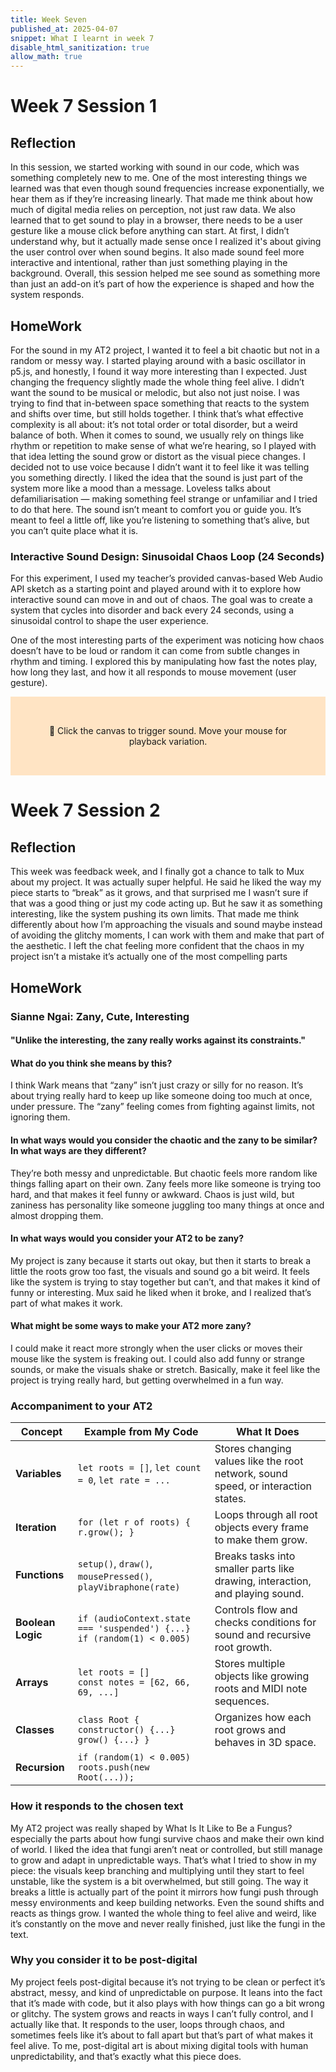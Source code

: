 ```yaml
---
title: Week Seven
published_at: 2025-04-07
snippet: What I learnt in week 7
disable_html_sanitization: true
allow_math: true
---
```


# Week 7 Session 1

## Reflection

In this session, we started working with sound in our code, which was something completely new to me. One of the most interesting things we learned was that even though sound frequencies increase exponentially, we hear them as if they’re increasing linearly. That made me think about how much of digital media relies on perception, not just raw data. We also learned that to get sound to play in a browser, there needs to be a user gesture like a mouse click before anything can start. At first, I didn’t understand why, but it actually made sense once I realized it's about giving the user control over when sound begins. It also made sound feel more interactive and intentional, rather than just something playing in the background. Overall, this session helped me see sound as something more than just an add-on it’s part of how the experience is shaped and how the system responds.

## HomeWork

For the sound in my AT2 project, I wanted it to feel a bit chaotic but not in a random or messy way. I started playing around with a basic oscillator in p5.js, and honestly, I found it way more interesting than I expected. Just changing the frequency slightly made the whole thing feel alive. I didn’t want the sound to be musical or melodic, but also not just noise. I was trying to find that in-between space something that reacts to the system and shifts over time, but still holds together. I think that’s what effective complexity is all about: it’s not total order or total disorder, but a weird balance of both. When it comes to sound, we usually rely on things like rhythm or repetition to make sense of what we’re hearing, so I played with that idea letting the sound grow or distort as the visual piece changes. I decided not to use voice because I didn’t want it to feel like it was telling you something directly. I liked the idea that the sound is just part of the system more like a mood than a message. Loveless talks about defamiliarisation — making something feel strange or unfamiliar and I tried to do that here. The sound isn’t meant to comfort you or guide you. It’s meant to feel a little off, like you’re listening to something that’s alive, but you can’t quite place what it is.

### Interactive Sound Design: Sinusoidal Chaos Loop (24 Seconds)

For this experiment, I used my teacher’s provided canvas-based Web Audio API sketch as a starting point and played around with it to explore how interactive sound can move in and out of chaos. The goal was to create a system that cycles into disorder and back every 24 seconds, using a sinusoidal control to shape the user experience.

One of the most interesting parts of the experiment was noticing how chaos doesn’t have to be loud or random it can come from subtle changes in rhythm and timing. I explored this by manipulating how fast the notes play, how long they last, and how it all responds to mouse movement (user gesture).

<div style="padding: 2rem; background: #ffe4c4; text-align: center;">
  <p>🎵 Click the canvas to trigger sound. Move your mouse for playback variation.</p>
  <canvas id="vibraphone_canvas" width="400" height="200" style="background: #ff7f50; cursor: pointer;"></canvas>
</div>

<script>
const canvas = document.getElementById('vibraphone_canvas');
const audioCtx = new (window.AudioContext || window.webkitAudioContext)();
let vibraphoneBuffer = null;
let startTime = Date.now();

// Load .wav file
fetch('vibraphone_note.mp3')
  .then(res => res.arrayBuffer())
  .then(data => audioCtx.decodeAudioData(data))
  .then(buffer => {
    vibraphoneBuffer = buffer;
    console.log("✅ Audio loaded!");
  })
  .catch(err => {
    console.error("❌ Error loading audio:", err);
  });

// On canvas click
canvas.onclick = (e) => {
  if (audioCtx.state === 'suspended') {
    audioCtx.resume();
    return;
  }

  if (!vibraphoneBuffer) {
    alert("Audio is still loading...");
    return;
  }

  const x = e.offsetX / canvas.width;

  // 24-second sinusoidal chaos modulation
  let t = (Date.now() - startTime) / 1000;
  let sineMod = Math.sin((2 * Math.PI * t) / 24);
  let chaosFactor = 0.5 + 1.5 * (0.5 + sineMod / 2);
  let rate = (2 ** x) * chaosFactor;

  playVibraphone(rate);
};

function playVibraphone(rate) {
  const source = audioCtx.createBufferSource();
  source.buffer = vibraphoneBuffer;
  source.playbackRate.value = rate;
  source.connect(audioCtx.destination);
  source.start();
}
</script>

# Week 7 Session 2

## Reflection

This week was feedback week, and I finally got a chance to talk to Mux about my project. It was actually super helpful. He said he liked the way my piece starts to “break” as it grows, and that surprised me I wasn’t sure if that was a good thing or just my code acting up. But he saw it as something interesting, like the system pushing its own limits. That made me think differently about how I’m approaching the visuals and sound maybe instead of avoiding the glitchy moments, I can work with them and make that part of the aesthetic. I left the chat feeling more confident that the chaos in my project isn’t a mistake it’s actually one of the most compelling parts

## HomeWork

### Sianne Ngai: Zany, Cute, Interesting

#### "Unlike the interesting, the zany really works against its constraints."

#### What do you think she means by this?

I think Wark means that “zany” isn’t just crazy or silly for no reason. It’s about trying really hard to keep up like someone doing too much at once, under pressure. The “zany” feeling comes from fighting against limits, not ignoring them.

#### In what ways would you consider the chaotic and the zany to be similar? In what ways are they different?

They’re both messy and unpredictable. But chaotic feels more random like things falling apart on their own. Zany feels more like someone is trying too hard, and that makes it feel funny or awkward. Chaos is just wild, but zaniness has personality like someone juggling too many things at once and almost dropping them.

#### In what ways would you consider your AT2 to be zany?

My project is zany because it starts out okay, but then it starts to break a little the roots grow too fast, the visuals and sound go a bit weird. It feels like the system is trying to stay together but can’t, and that makes it kind of funny or interesting. Mux said he liked when it broke, and I realized that’s part of what makes it work.

#### What might be some ways to make your AT2 more zany?

I could make it react more strongly when the user clicks or moves their mouse like the system is freaking out. I could also add funny or strange sounds, or make the visuals shake or stretch. Basically, make it feel like the project is trying really hard, but getting overwhelmed in a fun way.

### Accompaniment to your AT2

| Concept           | Example from My Code                                                          | What It Does                                                                      |
| ----------------- | ----------------------------------------------------------------------------- | --------------------------------------------------------------------------------- |
| **Variables**     | `let roots = []`, `let count = 0`, `let rate = ...`                           | Stores changing values like the root network, sound speed, or interaction states. |
| **Iteration**     | `for (let r of roots) { r.grow(); }`                                          | Loops through all root objects every frame to make them grow.                     |
| **Functions**     | `setup()`, `draw()`, `mousePressed()`, `playVibraphone(rate)`                 | Breaks tasks into smaller parts like drawing, interaction, and playing sound.     |
| **Boolean Logic** | `if (audioContext.state === 'suspended') {...}` <br> `if (random(1) < 0.005)` | Controls flow and checks conditions for sound and recursive root growth.          |
| **Arrays**        | `let roots = []` <br> `const notes = [62, 66, 69, ...]`                       | Stores multiple objects like growing roots and MIDI note sequences.               |
| **Classes**       | `class Root { constructor() {...} grow() {...} }`                             | Organizes how each root grows and behaves in 3D space.                            |
| **Recursion**     | `if (random(1) < 0.005) roots.push(new Root(...));`                           |

### How it responds to the chosen text

My AT2 project was really shaped by What Is It Like to Be a Fungus? especially the parts about how fungi survive chaos and make their own kind of world. I liked the idea that fungi aren’t neat or controlled, but still manage to grow and adapt in unpredictable ways. That’s what I tried to show in my piece: the visuals keep branching and multiplying until they start to feel unstable, like the system is a bit overwhelmed, but still going. The way it breaks a little is actually part of the point it mirrors how fungi push through messy environments and keep building networks. Even the sound shifts and reacts as things grow. I wanted the whole thing to feel alive and weird, like it’s constantly on the move and never really finished, just like the fungi in the text.

### Why you consider it to be post-digital

My project feels post-digital because it’s not trying to be clean or perfect it’s abstract, messy, and kind of unpredictable on purpose. It leans into the fact that it’s made with code, but it also plays with how things can go a bit wrong or glitchy. The system grows and reacts in ways I can’t fully control, and I actually like that. It responds to the user, loops through chaos, and sometimes feels like it’s about to fall apart but that’s part of what makes it feel alive. To me, post-digital art is about mixing digital tools with human unpredictability, and that’s exactly what this piece does.
